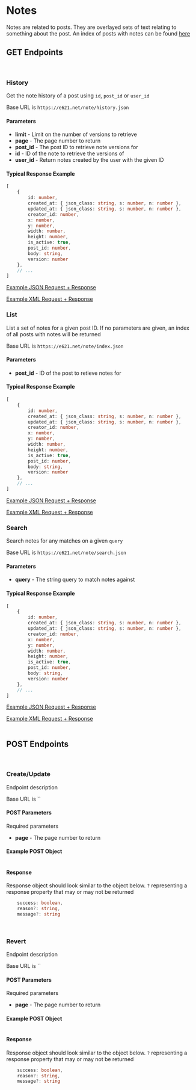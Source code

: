 # Notes

Notes are related to posts. They are overlayed sets of text relating to something about the post. An index of posts with notes can be found [here](https://e621.net/note/index)


## GET Endpoints
</br>

### History

Get the note history of a post using `id`, `post_id` or `user_id`

Base URL is `https://e621.net/note/history.json`

#### Parameters
- **limit** - Limit on the number of versions to retrieve
- **page** - The page number to return
- **post_id** - The post ID to retrieve note versions for
- **id** - ID of the note to retrieve the versions of
- **user_id** - Return notes created by the user with the given ID

#### Typical Response Example

```typescript
[
    {
        id: number,
        created_at: { json_class: string, s: number, n: number },
        updated_at: { json_class: string, s: number, n: number },
        creator_id: number,
        x: number,
        y: number,
        width: number,
        height: number,
        is_active: true,
        post_id: number,
        body: string,
        version: number
    },
    // ...
]
```

[Example JSON Request + Response](https://e621.net/note/history.json)

[Example XML Request + Response](https://e621.net/note/history.xml)
</br>

### List

List a set of notes for a given post ID. If no parameters are given, an index of all posts with notes will be returned

Base URL is `https://e621.net/note/index.json`

#### Parameters

- **post_id** - ID of the post to retieve notes for

#### Typical Response Example

```typescript
[
    {
        id: number,
        created_at: { json_class: string, s: number, n: number },
        updated_at: { json_class: string, s: number, n: number },
        creator_id: number,
        x: number,
        y: number,
        width: number,
        height: number,
        is_active: true,
        post_id: number,
        body: string,
        version: number
    },
    // ...
]
```

[Example JSON Request + Response](https://e621.net/note/index.json)

[Example XML Request + Response](https://e621.net/note/index.xml)
</br>

### Search

Search notes for any matches on a given `query`

Base URL is `https://e621.net/note/search.json`

#### Parameters

- **query** - The string query to match notes against

#### Typical Response Example

```typescript
[
    {
        id: number,
        created_at: { json_class: string, s: number, n: number },
        updated_at: { json_class: string, s: number, n: number },
        creator_id: number,
        x: number,
        y: number,
        width: number,
        height: number,
        is_active: true,
        post_id: number,
        body: string,
        version: number
    },
    // ...
]
```

[Example JSON Request + Response](https://e621.net/note/search.json?query=fox)

[Example XML Request + Response](https://e621.net/note/search.xml?query=fox)
</br>
</br>

## POST Endpoints
</br>

### Create/Update

Endpoint description

Base URL is ``

#### POST Parameters

Required parameters

- **page** - The page number to return


#### Example POST Object

```json

```

#### Response

Response object should look similar to the object below. `?` representing a response property that may or may not be returned

```typescript
    success: boolean,
    reason?: string,
    message?: string
```
</br>

### Revert

Endpoint description

Base URL is ``

#### POST Parameters

Required parameters

- **page** - The page number to return


#### Example POST Object

```json

```

#### Response

Response object should look similar to the object below. `?` representing a response property that may or may not be returned

```typescript
    success: boolean,
    reason?: string,
    message?: string
```
</br>

